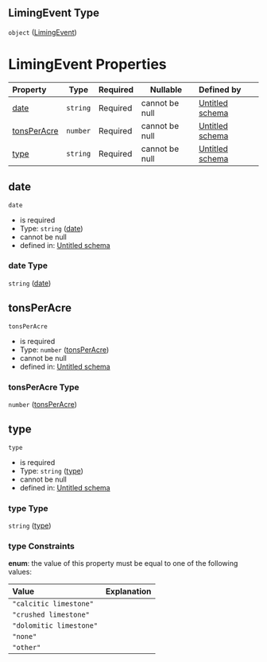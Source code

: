 ## LimingEvent Type

`object` ([LimingEvent](specification-definitions-limingevent.md))

# LimingEvent Properties

| Property                    | Type     | Required | Nullable       | Defined by                                                                                                                                     |
| :-------------------------- | -------- | -------- | -------------- | :--------------------------------------------------------------------------------------------------------------------------------------------- |
| [date](#date)               | `string` | Required | cannot be null | [Untitled schema](specification-definitions-limingevent-properties-date.md "undefined#/definitions/LimingEvent/properties/date")               |
| [tonsPerAcre](#tonsPerAcre) | `number` | Required | cannot be null | [Untitled schema](specification-definitions-limingevent-properties-tonsperacre.md "undefined#/definitions/LimingEvent/properties/tonsPerAcre") |
| [type](#type)               | `string` | Required | cannot be null | [Untitled schema](specification-definitions-limingevent-properties-type.md "undefined#/definitions/LimingEvent/properties/type")               |

## date




`date`

-   is required
-   Type: `string` ([date](specification-definitions-limingevent-properties-date.md))
-   cannot be null
-   defined in: [Untitled schema](specification-definitions-limingevent-properties-date.md "undefined#/definitions/LimingEvent/properties/date")

### date Type

`string` ([date](specification-definitions-limingevent-properties-date.md))

## tonsPerAcre




`tonsPerAcre`

-   is required
-   Type: `number` ([tonsPerAcre](specification-definitions-limingevent-properties-tonsperacre.md))
-   cannot be null
-   defined in: [Untitled schema](specification-definitions-limingevent-properties-tonsperacre.md "undefined#/definitions/LimingEvent/properties/tonsPerAcre")

### tonsPerAcre Type

`number` ([tonsPerAcre](specification-definitions-limingevent-properties-tonsperacre.md))

## type




`type`

-   is required
-   Type: `string` ([type](specification-definitions-limingevent-properties-type.md))
-   cannot be null
-   defined in: [Untitled schema](specification-definitions-limingevent-properties-type.md "undefined#/definitions/LimingEvent/properties/type")

### type Type

`string` ([type](specification-definitions-limingevent-properties-type.md))

### type Constraints

**enum**: the value of this property must be equal to one of the following values:

| Value                   | Explanation |
| :---------------------- | ----------- |
| `"calcitic limestone"`  |             |
| `"crushed limestone"`   |             |
| `"dolomitic limestone"` |             |
| `"none"`                |             |
| `"other"`               |             |
